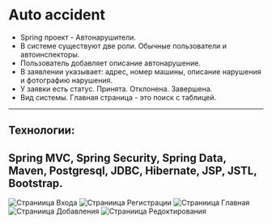 # Auto accident
* Spring проект - Автонарушители.
* В системе существуют две роли. Обычные пользователи и автоинспекторы.
* Пользователь добавляет описание автонарушение.
* В заявлении указывает: адрес, номер машины, описание нарушения и фотографию нарушения.
* У заявки есть статус. Принята. Отклонена. Завершена.
* Вид системы. Главная страница - это поиск с таблицей.
---
## Технологии:
Spring MVC, Spring Security, Spring Data, Maven, Postgresql, JDBC,
Hibernate, JSP, JSTL, Bootstrap.
---

![Страниица Входа](https://i.ibb.co/vvfbV0P/login.png)
![Страниица Регистрации](https://i.ibb.co/8g2MK0t/reg.png)
![Страниица Главная](https://i.ibb.co/YtWC1Lg/index.png)
![Страниица Добавления](https://i.ibb.co/fYNFncw/create.png)
![Страниица Редоктирования](https://i.ibb.co/b2jHnqM/edit.png)